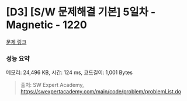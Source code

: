 # [D3] [S/W 문제해결 기본] 5일차 - Magnetic - 1220 

[문제 링크](https://swexpertacademy.com/main/code/problem/problemDetail.do?contestProbId=AV14hwZqABsCFAYD) 

### 성능 요약

메모리: 24,496 KB, 시간: 124 ms, 코드길이: 1,001 Bytes



> 출처: SW Expert Academy, https://swexpertacademy.com/main/code/problem/problemList.do